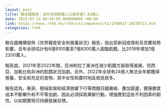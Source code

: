 ```yaml
---
layout: post
title: 聯合國報告：去年全球飢餓人口或多達7.83億人
date: 2023-07-13 04:54:05.000000000 +08:00
link: https://news.rthk.hk/rthk/ch/component/k2/1708617-20230713.htm
categories: rthk
---
```


聯合國機構發佈《世界糧食安全和營養狀況》報告，指出受新冠疫情和烏克蘭局勢影響，去年全球估計有6億9100萬至7億8300萬人面臨飢餓，比2019年增加1億2200萬人。

報告說，2021年至2022年間，亞洲和拉丁美洲在減少飢餓方面取得進展，但西亞、加勒比和非洲的飢餓狀況加劇。另外，2022年全球有24億人無法全年都獲得營養、安全和充足的食物，其中女性和農村地區居民居多。

報告認為，衝突、極端氣候和經濟放緩下行等問題日趨嚴峻、疊加震盪，健康膳食成本不斷攀升和不平等加劇，因此必須採取果斷行動，增強應對這些不利因素的韌性，以如期實現可持續發展目標。
